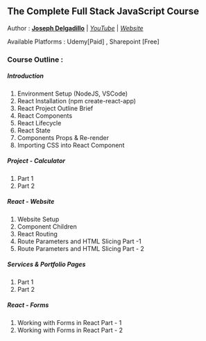 ## The Complete Full Stack JavaScript Course 

Author : [**Joseph Delgadillo**](https://twitter.com/JTD_Courses?s=20) | [_YouTube_](bit.ly/2eaiydE) | [_Website_](https://josephdelgadillo.com/)

Available Platforms : Udemy[Paid] , Sharepoint [Free]


### Course Outline :

##### Introduction
1. Environment Setup (NodeJS, VSCode)
2. React Installation (npm create-react-app)
3. React Project Outline Brief
4. React Components
5. React Lifecycle
6. React State
7. Components Props & Re-render
8. Importing CSS into React Component

##### Project - Calculator

1. Part 1 
2. Part 2

##### React - Website 

1. Website Setup
2. Component Children
3. React Routing
4. Route Parameters and HTML Slicing Part -1 
5. Route Parameters and HTML Slicing Part - 2

##### Services & Portfolio Pages

1. Part 1
2. Part 2

##### React - Forms

1. Working with Forms in React Part - 1 
2. Working with Forms in React Part - 2
